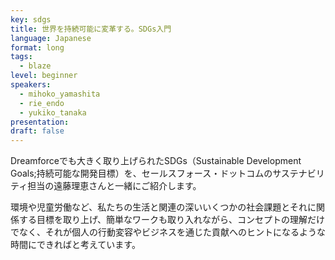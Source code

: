 ```yaml
---
key: sdgs
title: 世界を持続可能に変革する。SDGs入門
language: Japanese
format: long
tags:
  - blaze
level: beginner
speakers:
  - mihoko_yamashita
  - rie_endo
  - yukiko_tanaka
presentation: 
draft: false
---
```

Dreamforceでも大きく取り上げられたSDGs（Sustainable Development Goals;持続可能な開発目標）を、セールスフォース・ドットコムのサステナビリティ担当の遠藤理恵さんと一緒にご紹介します。

環境や児童労働など、私たちの生活と関連の深いいくつかの社会課題とそれに関係する目標を取り上げ、簡単なワークも取り入れながら、コンセプトの理解だけでなく、それが個人の行動変容やビジネスを通じた貢献へのヒントになるような時間にできればと考えています。